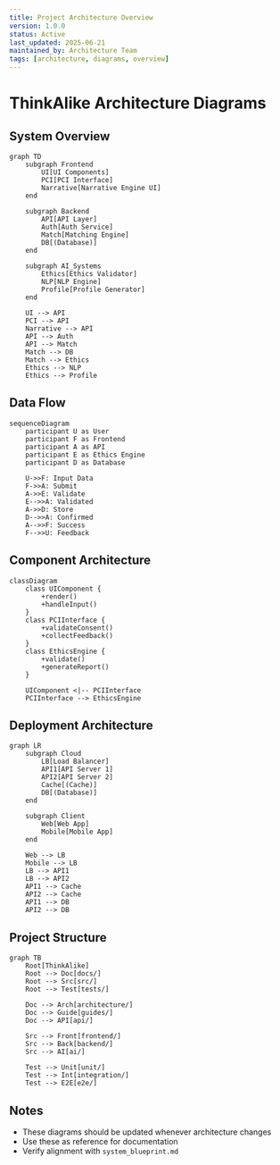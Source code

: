 ```yaml
---
title: Project Architecture Overview
version: 1.0.0
status: Active
last_updated: 2025-06-21
maintained_by: Architecture Team
tags: [architecture, diagrams, overview]
---
```


# ThinkAlike Architecture Diagrams

## System Overview
```mermaid
graph TD
    subgraph Frontend
        UI[UI Components]
        PCI[PCI Interface]
        Narrative[Narrative Engine UI]
    end

    subgraph Backend
        API[API Layer]
        Auth[Auth Service]
        Match[Matching Engine]
        DB[(Database)]
    end

    subgraph AI_Systems
        Ethics[Ethics Validator]
        NLP[NLP Engine]
        Profile[Profile Generator]
    end

    UI --> API
    PCI --> API
    Narrative --> API
    API --> Auth
    API --> Match
    Match --> DB
    Match --> Ethics
    Ethics --> NLP
    Ethics --> Profile
```

## Data Flow
```mermaid
sequenceDiagram
    participant U as User
    participant F as Frontend
    participant A as API
    participant E as Ethics Engine
    participant D as Database

    U->>F: Input Data
    F->>A: Submit
    A->>E: Validate
    E-->>A: Validated
    A->>D: Store
    D-->>A: Confirmed
    A-->>F: Success
    F-->>U: Feedback
```

## Component Architecture
```mermaid
classDiagram
    class UIComponent {
        +render()
        +handleInput()
    }
    class PCIInterface {
        +validateConsent()
        +collectFeedback()
    }
    class EthicsEngine {
        +validate()
        +generateReport()
    }

    UIComponent <|-- PCIInterface
    PCIInterface --> EthicsEngine
```

## Deployment Architecture
```mermaid
graph LR
    subgraph Cloud
        LB[Load Balancer]
        API1[API Server 1]
        API2[API Server 2]
        Cache[(Cache)]
        DB[(Database)]
    end

    subgraph Client
        Web[Web App]
        Mobile[Mobile App]
    end

    Web --> LB
    Mobile --> LB
    LB --> API1
    LB --> API2
    API1 --> Cache
    API2 --> Cache
    API1 --> DB
    API2 --> DB
```

## Project Structure
```mermaid
graph TB
    Root[ThinkAlike]
    Root --> Doc[docs/]
    Root --> Src[src/]
    Root --> Test[tests/]

    Doc --> Arch[architecture/]
    Doc --> Guide[guides/]
    Doc --> API[api/]

    Src --> Front[frontend/]
    Src --> Back[backend/]
    Src --> AI[ai/]

    Test --> Unit[unit/]
    Test --> Int[integration/]
    Test --> E2E[e2e/]
```

## Notes
- These diagrams should be updated whenever architecture changes
- Use these as reference for documentation
- Verify alignment with `system_blueprint.md`
